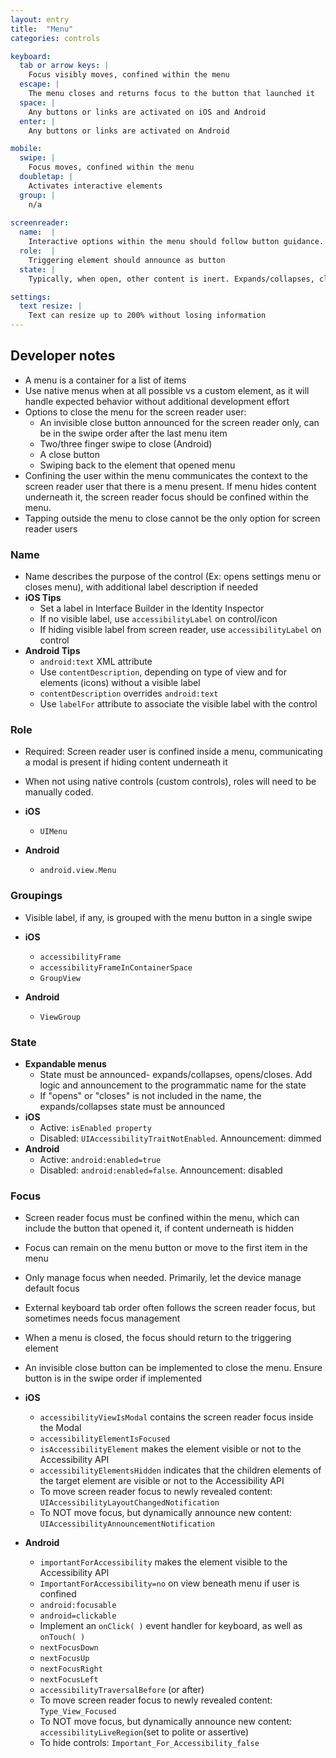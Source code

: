 ```yaml
---
layout: entry
title:  "Menu"
categories: controls

keyboard:
  tab or arrow keys: |
    Focus visibly moves, confined within the menu
  escape: |
    The menu closes and returns focus to the button that launched it
  space: |
    Any buttons or links are activated on iOS and Android
  enter: |
    Any buttons or links are activated on Android

mobile:
  swipe: |
    Focus moves, confined within the menu
  doubletap: |
    Activates interactive elements
  group: |
    n/a
    
screenreader:
  name:  |
    Interactive options within the menu should follow button guidance.  The name should match the visible text
  role:  |
    Triggering element should announce as button
  state: |
    Typically, when open, other content is inert. Expands/collapses, closes/opens states are announced on the elements that close or open the menu

settings:
  text resize: |
    Text can resize up to 200% without losing information
---
```

## Developer notes

- A menu is a container for a list of items
- Use native menus when at all possible vs a custom element, as it will handle expected behavior without additional development effort
- Options to close the menu for the screen reader user:
  - An invisible close button announced for the screen reader only, can be in the swipe order after the last menu item
  - Two/three finger swipe to close (Android)
  - A close button
  - Swiping back to the element that opened menu
- Confining the user within the menu communicates the context to the screen reader user that there is a menu present. If menu hides content underneath it, the screen reader focus should be confined within the menu.
- Tapping outside the menu to close cannot be the only option for screen reader users

### Name

- Name describes the purpose of the control (Ex: opens settings menu or closes menu), with additional label description if needed
-   **iOS Tips**
    -   Set a label in Interface Builder in the Identity Inspector
    -   If no visible label, use `accessibilityLabel` on control/icon
    -   If hiding visible label from screen reader, use `accessibilityLabel` on control
-   **Android Tips**  
    -   `android:text` XML attribute
    -   Use `contentDescription`, depending on type of view and for elements (icons) without a visible label
    -   `contentDescription` overrides `android:text`          
    -   Use `labelFor` attribute to associate the visible label with the control  

### Role
-  Required: Screen reader user is confined inside a menu, communicating a modal is present if hiding content underneath it
-  When not using native controls (custom controls), roles will need to be manually coded.

- **iOS**
  - `UIMenu`
- **Android**
  - `android.view.Menu`  


### Groupings

- Visible label, if any, is grouped with the menu button in a single swipe  
  
- **iOS**
  - `accessibilityFrame`
  - `accessibilityFrameInContainerSpace`
  - `GroupView`
- **Android**
  - `ViewGroup`

### State

- **Expandable menus**
  - State must be announced- expands/collapses, opens/closes. Add logic and announcement to the programmatic name for the state
  - If "opens" or "closes" is not included in the name, the expands/collapses state must be announced
- **iOS**
  - Active: `isEnabled property`
  - Disabled: `UIAccessibilityTraitNotEnabled`. Announcement: dimmed  
- **Android**  
  - Active: `android:enabled=true`
  - Disabled: `android:enabled=false`. Announcement: disabled
  
### Focus

- Screen reader focus must be confined within the menu, which can include the button that opened it, if content underneath is hidden
- Focus can remain on the menu button or move to the first item in the menu
- Only manage focus when needed. Primarily, let the device manage default focus
- External keyboard tab order often follows the screen reader focus, but sometimes needs focus management
- When a menu is closed, the focus should return to the triggering element
- An invisible close button can be implemented to close the menu.  Ensure button is in the swipe order if implemented

- **iOS**
  - `accessibilityViewIsModal` contains the screen reader focus inside the Modal
  - `accessibilityElementIsFocused`  
  - `isAccessibilityElement` makes the element visible or not to the Accessibility API
  - `accessibilityElementsHidden` indicates that the children elements of the target element are visible or not to the Accessibility API
  - To move screen reader focus to newly revealed content: `UIAccessibilityLayoutChangedNotification`
  - To NOT move focus, but dynamically announce new content: `UIAccessibilityAnnouncementNotification`
- **Android**
  - `importantForAccessibility` makes the element visible to the Accessibility API
  - `ImportantForAccessibility=no` on view beneath menu if user is confined  
  - `android:focusable`
  - `android=clickable`
  - Implement an `onClick( )` event handler for keyboard, as well as `onTouch( )`
  - `nextFocusDown`
  - `nextFocusUp`
  - `nextFocusRight`
  - `nextFocusLeft`
  - `accessibilityTraversalBefore` (or after)
  - To move screen reader focus to newly revealed content: `Type_View_Focused`
  - To NOT move focus, but dynamically announce new content: `accessibilityLiveRegion`(set to polite or assertive)
  - To hide controls: `Important_For_Accessibility_false`
